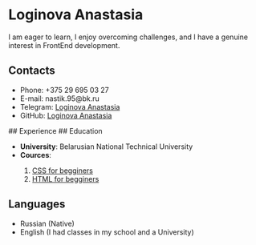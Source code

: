 # Loginova Anastasia
I am eager to learn, I enjoy overcoming challenges, and I have a genuine interest in FrontEnd development.
## Contacts
<ul>
 <li>Phone: +375 29 695 03 27</li>
 <li>E-mail: nastik.95@bk.ru</li>
 <li>Telegram: <a href="https://t.me/Nastik280495">Loginova Anastasia</a></li>
 <li>GitHub: <a href="https://github.com/Nastik95">Loginova Anastasia</a></li>
 </ul>
## Experience
## Education
<ul>
 <li><b>University</b>: Belarusian National Technical University</li>
 <li><b>Cources</b>:</li>
 <ol>
  <li><a href="https://ru.code-basics.com/languages/css">CSS for begginers</a></li>
  <li><a href="https://ru.code-basics.com/languages/html">HTML for begginers</a></li>
 </ol>
 </ul>
 
 ## Languages
 <ul>
 <li>Russian (Native)</li>
 <li>English (I had classes in my school and a University)</li>
 </ul>
